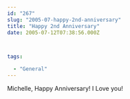 ```yaml
---
id: "267"
slug: "2005-07-happy-2nd-anniversary"
title: "Happy 2nd Anniversary"
date: 2005-07-12T07:38:56.000Z



tags:

  - "General"
---
```

<div class="sqs-html-content">
  <p>Michelle, Happy Anniversary!
I Love you!</p>
</div>
